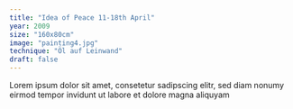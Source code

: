 ```yaml
---
title: "Idea of Peace 11-18th April"
year: 2009
size: "160x80cm"
image: "painting4.jpg"
technique: "Öl auf Leinwand"
draft: false
---
```

Lorem ipsum dolor sit amet, consetetur sadipscing elitr, sed diam nonumy eirmod tempor invidunt ut labore et dolore magna aliquyam